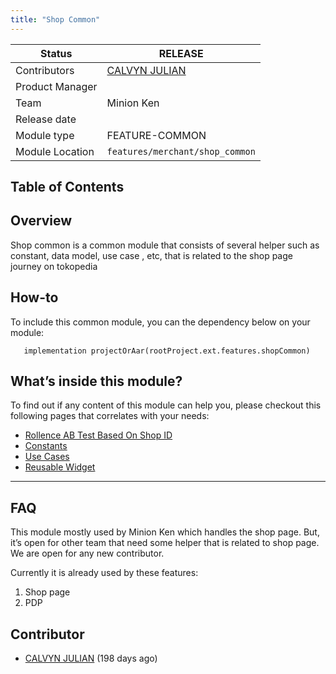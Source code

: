 ```yaml
---
title: "Shop Common"
---
```



| **Status** |  <!--start status:GREEN-->RELEASE<!--end status-->  |
| --- | --- |
| Contributors |  [CALVYN JULIAN](https://tokopedia.atlassian.net/wiki/people/5d1adf49cdf26a0d349c76ec?ref=confluence)  |
| Product Manager |  |
| Team | Minion Ken |
| Release date |  |
| Module type | <!--start status:PURPLE-->FEATURE-COMMON<!--end status-->  |
| Module Location | `features/merchant/shop_common` |

## Table of Contents

<!--toc-->

## Overview

Shop common is a common module that consists of several helper such as constant, data model, use case , etc, that is related to the shop page journey on tokopedia

## How-to

To include this common module, you can the dependency below on your module:



```
   implementation projectOrAar(rootProject.ext.features.shopCommon)
```

## What’s inside this module?

To find out if any content of this module can help you, please checkout this following pages that correlates with your needs:

- [Rollence AB Test Based On Shop ID](/wiki/spaces/PA/pages/1576380298/Rollence+AB+Test+Based+On+Shop+ID)
- [Constants](/wiki/spaces/PA/pages/2133034450/Constants)
- [Use Cases](/wiki/spaces/PA/pages/2134020157/Use+Cases)
- [Reusable Widget](/wiki/spaces/PA/pages/2157937259/Reusable+Widget)



---

## FAQ

<!--start expand:Who is this for?-->
This module mostly used by Minion Ken which handles the shop page. But, it’s open for other team that need some helper that is related to shop page. We are open for any new contributor.
<!--end expand-->

<!--start expand:Where is it being used?-->
Currently it is already used by these features:

1. Shop page
2. PDP
<!--end expand-->

## Contributor

- [CALVYN JULIAN](/wiki/display/~5d1adf49cdf26a0d349c76ec) (198 days ago)
